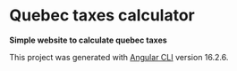 # Quebec taxes calculator

**Simple website to calculate quebec taxes**

This project was generated with [Angular CLI](https://github.com/angular/angular-cli) version 16.2.6.